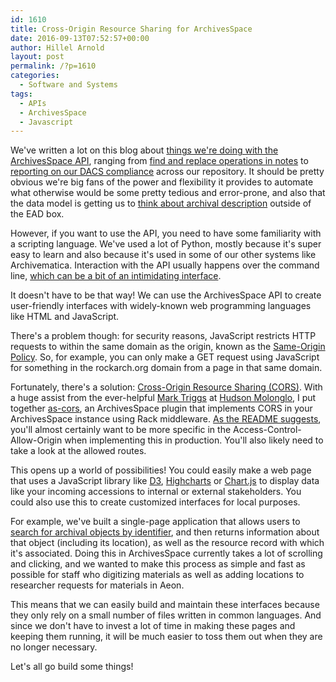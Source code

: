 ```yaml
---
id: 1610
title: Cross-Origin Resource Sharing for ArchivesSpace
date: 2016-09-13T07:52:57+00:00
author: Hillel Arnold
layout: post
permalink: /?p=1610
categories:
  - Software and Systems
tags:
  - APIs
  - ArchivesSpace
  - Javascript
---
```

We've written a lot on this blog about [things we're doing with the ArchivesSpace API](https://github.com/RockefellerArchiveCenter/scripts/tree/master/archivesspace), ranging from [find and replace operations in notes](https://github.com/RockefellerArchiveCenter/scripts/blob/master/archivesspace/advancedNoteEdit.py) to [reporting on our DACS compliance](http://blog.rockarch.org/?p=1581) across our repository. It should be pretty obvious we're big fans of the power and flexibility it provides to automate what otherwise would be some pretty tedious and error-prone, and also that the data model is getting us to [think about archival description](https://github.com/helrond/staticAid) outside of the EAD box.<!--more-->

However, if you want to use the API, you need to have some familiarity with a scripting language. We've used a lot of Python, mostly because it's super easy to learn and also because it's used in some of our other systems like Archivematica. Interaction with the API usually happens over the command line, [which can be a bit of an intimidating interface](http://blog.rockarch.org/?p=1483).

It doesn't have to be that way! We can use the ArchivesSpace API to create user-friendly interfaces with widely-known web programming languages like HTML and JavaScript.

There's a problem though: for security reasons, JavaScript restricts HTTP requests to within the same domain as the origin, known as the [Same-Origin Policy](https://developer.mozilla.org/en-US/docs/Web/Security/Same-origin_policyhttps://developer.mozilla.org/en-US/docs/Web/Security/Same-origin_policy). So, for example, you can only make a GET request using JavaScript for something in the rockarch.org domain from a page in that same domain.

Fortunately, there's a solution: [Cross-Origin Resource Sharing (CORS)](http://enable-cors.org/). With a huge assist from the ever-helpful [Mark Triggs](http://dishevelled.net/) at [Hudson Molonglo](http://hudsonmolonglo.com/), I put together [as-cors](https://github.com/RockefellerArchiveCenter/as-cors), an ArchivesSpace plugin that implements CORS in your ArchivesSpace instance using Rack middleware. [As the README suggests](https://github.com/RockefellerArchiveCenter/as-cors/blob/master/README.md#usage), you'll almost certainly want to be more specific in the Access-Control-Allow-Origin when implementing this in production. You'll also likely need to take a look at the allowed routes.

This opens up a world of possibilities! You could easily make a web page that uses a JavaScript library like [D3](https://d3js.org/), [Highcharts](http://www.highcharts.com/) or [Chart.js](http://www.chartjs.org/) to display data like your incoming accessions to internal or external stakeholders. You could also use this to create customized interfaces for local purposes.

For example, we've built a single-page application that allows users to [search for archival objects by identifier](https://github.com/RockefellerArchiveCenter/find-it), and then returns information about that object (including its location), as well as the resource record with which it's associated. Doing this in ArchivesSpace currently takes a lot of scrolling and clicking, and we wanted to make this process as simple and fast as possible for staff who digitizing materials as well as adding locations to researcher requests for materials in Aeon.

This means that we can easily build and maintain these interfaces because they only rely on a small number of files written in common languages. And since we don't have to invest a lot of time in making these pages and keeping them running, it will be much easier to toss them out when they are no longer necessary.

Let's all go build some things!
